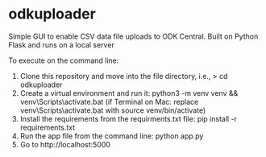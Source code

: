 # odkuploader
Simple GUI to enable CSV data file uploads to ODK Central. Built on Python Flask and runs on a local server 

To execute on the command line:

1. Clone this repository and move into the file directory, i.e., > cd odkuploader
2. Create a virtual environment and run it: python3 -m venv venv && venv\Scripts\activate.bat
   (if Terminal on Mac: replace venv\Scripts\activate.bat with source venv/bin/activate)
3. Install the requirements from the requirments.txt file: pip install -r requirements.txt
4. Run the app file from the command line: python app.py
5. Go to http://localhost:5000
